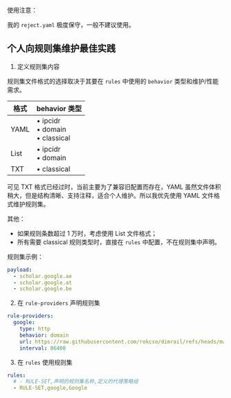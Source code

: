 使用注意：

我的 `reject.yaml` 极度保守，一般不建议使用。

## 个人向规则集维护最佳实践

1. 定义规则集内容

规则集文件格式的选择取决于其要在 `rules` 中使用的 `behavior` 类型和维护/性能需求。

| 格式 | behavior 类型 |
| --- | --- |
| YAML | • ipcidr </br> • domain </br> • classical |
| List | • ipcidr </br> • domain |
| TXT | • classical |

可见 TXT 格式已经过时，当前主要为了兼容旧配置而存在，YAML 虽然文件体积稍大，但是结构清晰、支持注释，适合个人维护。所以我优先使用 YAML 文件格式维护规则集。

其他：

- 如果规则条数超过 1 万时，考虑使用 List 文件格式；
- 所有需要 classical 规则类型时，直接在 `rules` 中配置，不在规则集中声明。

规则集示例：

```yaml
payload:
  - scholar.google.ae
  - scholar.google.at
  - scholar.google.be
```

2. 在 `rule-providers` 声明规则集

```yaml
rule-providers:
  google:
    type: http
    behavior: domain
    url: https://raw.githubusercontent.com/rokcso/dimrail/refs/heads/main/rules/google.yaml # 规则集托管地址
    interval: 86400
```

3. 在 `rules` 使用规则集

```yaml
rules:
  # - RULE-SET,声明的规则集名称,定义的代理策略组
  - RULE-SET,google,Google
```
